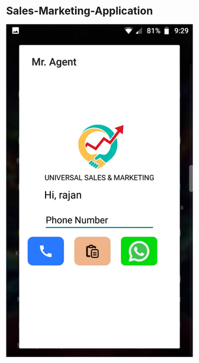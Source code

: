 # Sales-Marketing-Application

![image](https://github.com/rajanvishwa10/Sales-Marketing-Application/blob/master/Screenshot_20200919-212955.jpg)
